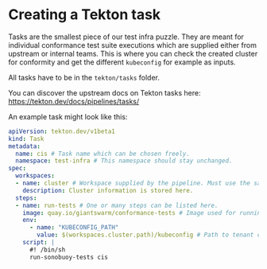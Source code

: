 # Creating a Tekton task

Tasks are the smallest piece of our test infra puzzle.
They are meant for individual conformance test suite executions
which are supplied either from upstream or internal teams.
This is where you can check the created cluster for conformity
and get the different `kubeconfig` for example as inputs.

All tasks have to be in the `tekton/tasks` folder.

You can discover the upstream docs on Tekton tasks here:
https://tekton.dev/docs/pipelines/tasks/

An example task might look like this:
```yaml
apiVersion: tekton.dev/v1beta1
kind: Task
metadata:
  name: cis # Task name which can be chosen freely.
  namespace: test-infra # This namespace should stay unchanged.
spec:
  workspaces:
  - name: cluster # Workspace supplied by the pipeline. Must use the same name.
    description: Cluster information is stored here.
  steps:
  - name: run-tests # One or many steps can be listed here.
    image: quay.io/giantswarm/conformance-tests # Image used for running your tests.
    env:
      - name: "KUBECONFIG_PATH"
        value: $(workspaces.cluster.path)/kubeconfig # Path to tenant cluster kubeconfig.
    script: |
      #! /bin/sh
      run-sonobuoy-tests cis
```
